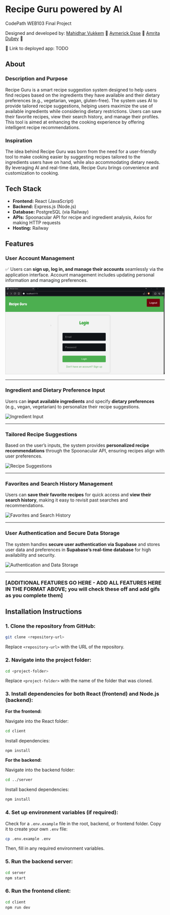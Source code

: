 # Recipe Guru powered by AI

CodePath WEB103 Final Project

Designed and developed by: [Mahidhar Vukkem](https://github.com/MahidharCodes) 🗿 [Aymerick Osse](https://github.com/Aymerick116) 🤖 [Amrita Dubey](https://github.com/amrita-20) 💃

🔗 Link to deployed app:
        TODO
## About

### Description and Purpose

Recipe Guru is a smart recipe suggestion system designed to help users find recipes based on the ingredients they have available and their dietary preferences (e.g., vegetarian, vegan, gluten-free). The system uses AI to provide tailored recipe suggestions, helping users maximize the use of available ingredients while considering dietary restrictions. Users can save their favorite recipes, view their search history, and manage their profiles. This tool is aimed at enhancing the cooking experience by offering intelligent recipe recommendations.


### Inspiration

The idea behind Recipe Guru was born from the need for a user-friendly tool to make cooking easier by suggesting recipes tailored to the ingredients users have on hand, while also accommodating dietary needs. By leveraging AI and real-time data, Recipe Guru brings convenience and customization to cooking.


## Tech Stack

- **Frontend:** React (JavaScript)
- **Backend:** Express.js (Node.js)
- **Database:** PostgreSQL (via Railway)
- **APIs:** Spoonacular API for recipe and ingredient analysis, Axios for making HTTP requests
- **Hosting:** Railway

## **Features**

### **User Account Management**

✅ Users can **sign up, log in, and manage their accounts** seamlessly via the application interface. Account management includes updating personal information and managing preferences.

![User Account Management](./gifs/feature1.gif)

---

### **Ingredient and Dietary Preference Input**

Users can **input available ingredients** and specify **dietary preferences** (e.g., vegan, vegetarian) to personalize their recipe suggestions.

![Ingredient Input](https://i.giphy.com/media/v1.Y2lkPTc5MGI3NjExankxZmE5NDBuY3RldGN4dWx1d211dnEwdDlja3JsN204ZXE4aWRtNCZlcD12MV9pbnRlcm5hbF9naWZfYnlfaWQmY3Q9Zw/52qtwCtj9OLTi/giphy.gif)

---

### **Tailored Recipe Suggestions**

Based on the user’s inputs, the system provides **personalized recipe recommendations** through the Spoonacular API, ensuring recipes align with user preferences.

![Recipe Suggestions](https://i.giphy.com/media/v1.Y2lkPTc5MGI3NjExankxZmE5NDBuY3RldGN4dWx1d211dnEwdDlja3JsN204ZXE4aWRtNCZlcD12MV9pbnRlcm5hbF9naWZfYnlfaWQmY3Q9Zw/52qtwCtj9OLTi/giphy.gif)

---

### **Favorites and Search History Management**

Users can **save their favorite recipes** for quick access and **view their search history**, making it easy to revisit past searches and recommendations.

![Favorites and Search History](https://i.giphy.com/media/v1.Y2lkPTc5MGI3NjExankxZmE5NDBuY3RldGN4dWx1d211dnEwdDlja3JsN204ZXE4aWRtNCZlcD12MV9pbnRlcm5hbF9naWZfYnlfaWQmY3Q9Zw/52qtwCtj9OLTi/giphy.gif)

---

### **User Authentication and Secure Data Storage**

The system handles **secure user authentication via Supabase** and stores user data and preferences in **Supabase’s real-time database** for high availability and security.

![Authentication and Data Storage](https://i.giphy.com/media/v1.Y2lkPTc5MGI3NjExankxZmE5NDBuY3RldGN4dWx1d211dnEwdDlja3JsN204ZXE4aWRtNCZlcD12MV9pbnRlcm5hbF9naWZfYnlfaWQmY3Q9Zw/52qtwCtj9OLTi/giphy.gif)

---


### [ADDITIONAL FEATURES GO HERE - ADD ALL FEATURES HERE IN THE FORMAT ABOVE; you will check these off and add gifs as you complete them]

## Installation Instructions

### 1. **Clone the repository from GitHub:**

```bash
git clone <repository-url>
```
Replace `<repository-url>` with the URL of the repository.

### 2. **Navigate into the project folder:**

```bash
cd <project-folder>
```
Replace `<project-folder>` with the name of the folder that was cloned.

### 3. **Install dependencies for both React (frontend) and Node.js (backend):**

**For the frontend:**

Navigate into the React folder:
```bash
cd client
```

Install dependencies:

```bash
npm install
```

**For the backend:**

Navigate into the backend folder:

```bash
cd ../server
```

Install backend dependencies:

```bash
npm install
```

### 4. **Set up environment variables (if required):**

Check for a `.env.example` file in the root, backend, or frontend folder. Copy it to create your own `.env` file:

```bash
cp .env.example .env
```
Then, fill in any required environment variables.


### 5. **Run the backend server:**

```bash
cd server
npm start
```

### 6. **Run the frontend client:**

```bash
cd client
npm run dev
```
